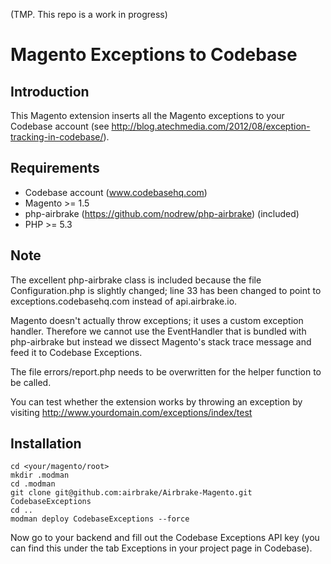 (TMP. This repo is a work in progress)

# Magento Exceptions to Codebase

## Introduction

This Magento extension inserts all the Magento exceptions to your Codebase account (see http://blog.atechmedia.com/2012/08/exception-tracking-in-codebase/).

## Requirements

* Codebase account (www.codebasehq.com)
* Magento >= 1.5
* php-airbrake (https://github.com/nodrew/php-airbrake) (included)
* PHP >= 5.3

## Note

The excellent php-airbrake class is included because the file Configuration.php is slightly changed; line 33 has been changed to point to exceptions.codebasehq.com instead of api.airbrake.io.

Magento doesn't actually throw exceptions; it uses a custom exception handler. Therefore we cannot use the EventHandler that is bundled with php-airbrake but instead we dissect Magento's stack trace message and feed it to Codebase Exceptions.

The file errors/report.php needs to be overwritten for the helper function to be called.

You can test whether the extension works by throwing an exception by visiting http://www.yourdomain.com/exceptions/index/test

## Installation

	cd <your/magento/root>
	mkdir .modman
	cd .modman
    git clone git@github.com:airbrake/Airbrake-Magento.git CodebaseExceptions
    cd ..
    modman deploy CodebaseExceptions --force

Now go to your backend and fill out the Codebase Exceptions API key (you can find this under the tab Exceptions in your project page in Codebase).
